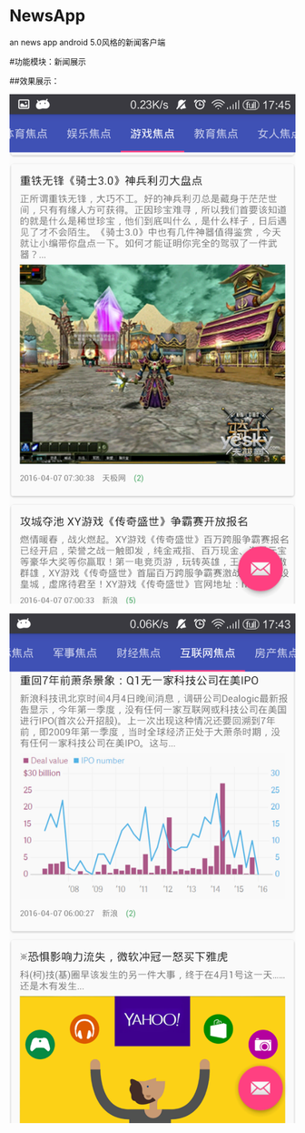 # NewsApp
an news app   android 5.0风格的新闻客户端

#功能模块：新闻展示

   ##效果展示：

   ![image](https://github.com/Arisono/NewsApp/blob/master/raw/screenshots/Screenshot_2016-04-07-17-45-10.png)
 
   ![image](https://github.com/Arisono/NewsApp/blob/master/raw/images/Screenshot_2016-04-07-17-43-55.png)
